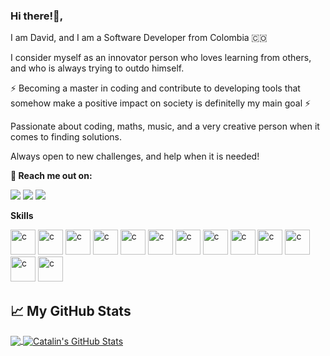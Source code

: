 ### Hi there!👋,

I am David, and I am a Software Developer from Colombia :colombia:

I consider myself as an innovator person who loves learning from others, and who is always trying to outdo himself.

:zap: Becoming a master in coding and contribute to developing tools that somehow make a positive impact on society is definitelly my main goal :zap:

Passionate about coding, maths, music, and a very creative person when it comes to finding solutions.

Always open to new challenges, and help when it is needed!

**:rocket: Reach me out on:**

[<img src="https://img.shields.io/badge/twitter-%231DA1F2.svg?&style=for-the-badge&logo=twitter&logoColor=white"/>](https://twitter.com/dalejohgi)
[<img src="https://img.shields.io/badge/linkedin-%230077B5.svg?&style=for-the-badge&logo=linkedin&logoColor=white"/>](https://www.linkedin.com/in/dalejohgi/)
[<img src="https://img.shields.io/badge/instagram-%23833AB4.svg?&style=for-the-badge&logo=instagram&logoColor=white"/>](https://www.instagram.com/dalejohgi/)


**Skills**
<p float="left">
  <img src="https://devicons.github.io/devicon/devicon.git/icons/c/c-original.svg" alt="c" width="40" height="40"/>
  <img src="https://devicon.dev/devicon.git/icons/javascript/javascript-plain.svg" alt="c" width="40" height="40"/>
  <img src="https://devicon.dev/devicon.git/icons/jquery/jquery-plain-wordmark.svg" alt="c" width="40" height="40"/>
  <img src="https://devicon.dev/devicon.git/icons/nodejs/nodejs-original.svg" alt="c" width="40" height="40"/>
  <img src="https://devicon.dev/devicon.git/icons/express/express-original-wordmark.svg" alt="c" width="40" height="40"/>
  <img src="https://devicon.dev/devicon.git/icons/python/python-original-wordmark.svg" alt="c" width="40" height="40"/>
  <img src="https://devicon.dev/devicon.git/icons/mysql/mysql-plain-wordmark.svg" alt="c" width="40" height="40"/>
  <img src="https://www.gstatic.com/devrel-devsite/prod/v2f6fb68338062e7c16672db62c4ab042dcb9bfbacf2fa51b6959426b203a4d8a/firebase/images/touchicon-180.png" alt="c"        width="40" height="40"/>
  <img src="https://devicon.dev/devicon.git/icons/html5/html5-plain-wordmark.svg" alt="c" width="40" height="40"/>
  <img src="https://devicon.dev/devicon.git/icons/css3/css3-plain-wordmark.svg" alt="c" width="40" height="40"/>
  <img src="https://devicon.dev/devicon.git/icons/linux/linux-plain.svg" alt="c" width="40" height="40"/>
  <img src="https://devicon.dev/devicon.git/icons/git/git-original.svg" alt="c" width="40" height="40"/>
  <img src="https://devicon.dev/devicon.git/icons/github/github-original.svg" alt="c" width="40" height="40"/>
</p>


## &#x1f4c8; My GitHub Stats

<a href="https://github.com/dalejohgi/dalejohgi">
  <img align="center" src="https://github-readme-stats.vercel.app/api/top-langs/?username=dalejohgi&hide=java,html&title_color=ffffff&text_color=c9cacc&icon_color=2bbc8a&bg_color=1d1f21" />
</a>

<a href="https://github.com/dalejohgi/dalejohgi">
  <img align="center" src="https://github-readme-stats.vercel.app/api?username=dalejohgi&show_icons=true&line_height=27&count_private=true&title_color=ffffff&text_color=c9cacc&icon_color=2bbc8a&bg_color=1d1f21" alt="Catalin's GitHub Stats" />
</a>
